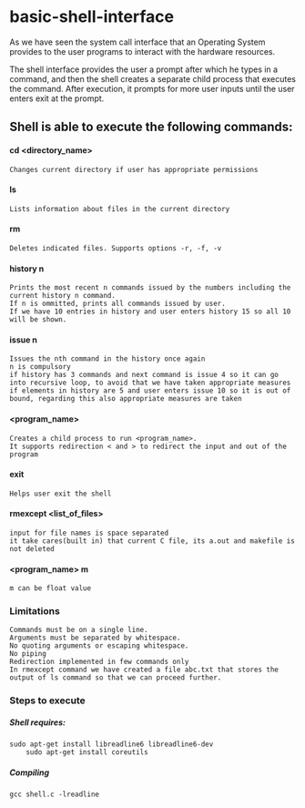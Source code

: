 # basic-shell-interface

As we have seen the system call interface that an Operating System provides to the  user  programs  to  interact  with  the  hardware  resources. 

The  shell interface  provides the  user  a  prompt  after  which  he  types  in  a  command, and  then the  shell creates a separate child process that executes the command. After execution, it prompts for more user inputs until  the  user  enters exit at  the  prompt. 

## Shell  is  able  to execute  the  following commands:
#### cd <directory_name>
	Changes current directory if user has appropriate permissions

#### ls
	Lists information about files in the current directory

#### rm
	Deletes indicated files. Supports options -r, -f, -v

#### history n
	Prints the most recent n commands issued by the numbers including the current history n command. 
	If n is ommitted, prints all commands issued by user.
	If we have 10 entries in history and user enters history 15 so all 10 will be shown.

#### issue n
	Issues the nth command in the history once again
	n is compulsory
	if history has 3 commands and next command is issue 4 so it can go into recursive loop, to avoid that we have taken appropriate measures
	if elements in history are 5 and user enters issue 10 so it is out of bound, regarding this also appropriate measures are taken

#### <program_name>
	Creates a child process to run <program_name>. 
	It supports redirection < and > to redirect the input and out of the program

#### exit
	Helps user exit the shell

#### rmexcept <list_of_files>
	input for file names is space separated
	it take cares(built in) that current C file, its a.out and makefile is not deleted

#### <program_name> m
	m can be float value

### Limitations
    Commands must be on a single line.
    Arguments must be separated by whitespace.
    No quoting arguments or escaping whitespace.
    No piping
    Redirection implemented in few commands only
    In rmexcept command we have created a file abc.txt that stores the output of ls command so that we can proceed further.


### Steps to execute
##### Shell requires:
	sudo apt-get install libreadline6 libreadline6-dev
    	sudo apt-get install coreutils
##### Compiling
	gcc shell.c -lreadline 
